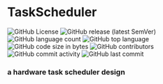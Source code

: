 # TaskScheduler

<img alt="GitHub License" src="https://img.shields.io/github/license/hankshyu/TaskScheduler?color=orange&logo=github"> <img alt="GitHub release (latest SemVer)" src="https://img.shields.io/github/v/release/hankshyu/TaskScheduler?color=orange&logo=github"> <img alt="GitHub language count" src="https://img.shields.io/github/languages/count/hankshyu/TaskScheduler"> <img alt="GitHub top language" src="https://img.shields.io/github/languages/top/hankshyu/TaskScheduler"> <img alt="GitHub code size in bytes" src="https://img.shields.io/github/languages/code-size/hankshyu/TaskScheduler"> <img alt="GitHub contributors" src="https://img.shields.io/github/contributors/hankshyu/TaskScheduler?logo=git&color=green"> <img alt="GitHub commit activity" src="https://img.shields.io/github/commit-activity/y/hankshyu/TaskScheduler?logo=git&color=green">  <img alt="GitHub last commit" src="https://img.shields.io/github/last-commit/hankshyu/TaskScheduler?logo=git&color=green">

### a hardware task scheduler design
